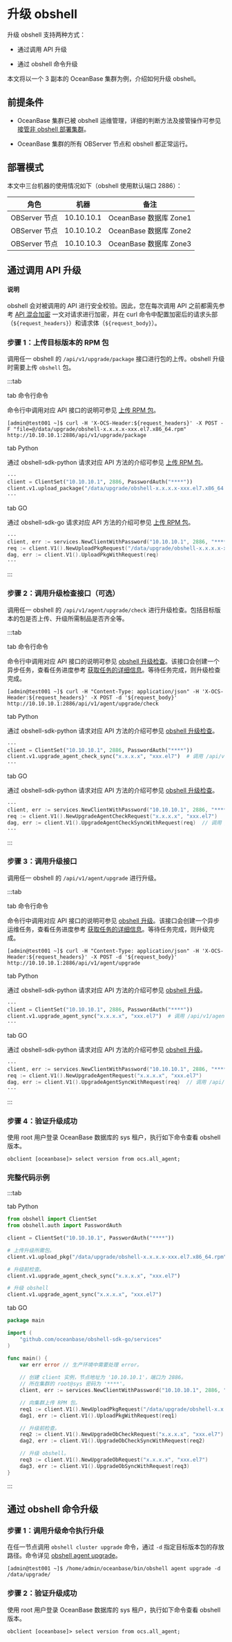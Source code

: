 # 升级 obshell

升级 obshell 支持两种方式：

- 通过调用 API 升级

- 通过 obshell 命令升级

本文将以一个 3 副本的 OceanBase 集群为例，介绍如何升级 obshell。

## 前提条件

- OceanBase 集群已被 obshell 运维管理，详细的判断方法及接管操作可参见 [接管非 obshell 部署集群](300.take-over-non-obshell-deployed-clusters.md)。

- OceanBase 集群的所有 OBServer 节点和 obshell 都正常运行。

## 部署模式

本文中三台机器的使用情况如下（obshell 使用默认端口 2886）：

| 角色 | 机器 | 备注 |
| --- | --- | --- |
| OBServer 节点 | 10.10.10.1 | OceanBase 数据库 Zone1 |
| OBServer 节点 | 10.10.10.2 | OceanBase 数据库 Zone2 |
| OBServer 节点 | 10.10.10.3 | OceanBase 数据库 Zone3 |

## 通过调用 API 升级

<main id="notice" type='explain'>
  <h4>说明</h4>
  <p>obshell 会对被调用的 API 进行安全校验。因此，您在每次调用 API 之前都需先参考 <a href='../400.obshell-api-reference/200.api-hybrid-encryption.md'>API 混合加密</a> 一文对请求进行加密，并在 curl 命令中配置加密后的请求头部（<code>${request_headers}</code>）和请求体（<code>${request_body}</code>）。</p>
</main>

### 步骤 1：上传目标版本的 RPM 包

调用任一 obshell 的 `/api/v1/upgrade/package` 接口进行包的上传。obshell 升级时需要上传 `obshell` 包。

:::tab

tab 命令行命令

命令行中调用对应 API 接口的说明可参见 [上传 RPM 包](../400.obshell-api-reference/900.upload-rpm.md)。

```shell
[admin@test001 ~]$ curl -H 'X-OCS-Header:${request_headers}' -X POST -F "file=@/data/upgrade/obshell-x.x.x.x-xxx.el7.x86_64.rpm" http://10.10.10.1:2886/api/v1/upgrade/package
```

tab Python

通过 obshell-sdk-python 请求对应 API 方法的介绍可参见 [上传 RPM 包](../500.obshell-sdk-reference/100.python/900.upload-rpm-of-python.md)。

```python
···
client = ClientSet("10.10.10.1", 2886, PasswordAuth("****"))
client.v1.upload_package("/data/upgrade/obshell-x.x.x.x-xxx.el7.x86_64.rpm")  # 调用 /api/v1/upgrade/package
···
```

tab GO

通过 obshell-sdk-go 请求对应 API 方法的介绍可参见 [上传 RPM 包](../500.obshell-sdk-reference/200.go/900.upload-rpm-of-go.md)。

```go
···
client, err := services.NewClientWithPassword("10.10.10.1", 2886, "****")
req := client.V1().NewUploadPkgRequest("/data/upgrade/obshell-x.x.x.x-xxx.el7.x86_64.rpm")  // 调用 /api/v1/upgrade/package
dag, err := client.V1().UploadPkgWithRequest(req)
···
```

:::

### 步骤 2：调用升级检查接口（可选）

调用任一 obshell 的 `/api/v1/agent/upgrade/check` 进行升级检查。包括目标版本的包是否上传、升级所需制品是否齐全等。

:::tab

tab 命令行命令

命令行中调用对应 API 接口的说明可参见 [obshell 升级检查](../400.obshell-api-reference/1000.agent-upgrade-check.md)。该接口会创建一个异步任务，查看任务进度参考 [获取任务的详细信息](../400.obshell-api-reference/2000.get-dag-detail.md)。等待任务完成，则升级检查完成。

```shell
[admin@test001 ~]$ curl -H "Content-Type: application/json" -H 'X-OCS-Header:${request_headers}' -X POST -d '${request_body}' http://10.10.10.1:2886/api/v1/agent/upgrade/check
```

tab Python

通过 obshell-sdk-python 请求对应 API 方法的介绍可参见 [obshell 升级检查](../500.obshell-sdk-reference/100.python/1000.agent-upgrade-check-of-python.md)。

```python
···
client = ClientSet("10.10.10.1", 2886, PasswordAuth("****"))
client.v1.upgrade_agent_check_sync("x.x.x.x", "xxx.el7")  # 调用 /api/v1/agent/upgrade/check
···
```

tab GO

通过 obshell-sdk-python 请求对应 API 方法的介绍可参见 [obshell 升级检查](../500.obshell-sdk-reference/200.go/1000.agent-upgrade-check-of-go.md)。

```go
···
client, err := services.NewClientWithPassword("10.10.10.1", 2886, "****")
req := client.V1().NewUpgradeAgentCheckRequest("x.x.x.x", "xxx.el7")
dag, err := client.V1().UpgradeAgentCheckSyncWithRequest(req)  // 调用 /api/v1/agent/upgrade/check
···
```

:::

### 步骤 3：调用升级接口

调用任一 obshell 的 `/api/v1/agent/upgrade` 进行升级。

:::tab

tab 命令行命令

命令行中调用对应 API 接口的说明可参见 [obshell 升级](../400.obshell-api-reference/1200.upgrade-agent.md)。该接口会创建一个异步运维任务，查看任务进度参考 [获取任务的详细信息](../400.obshell-api-reference/2000.get-dag-detail.md)。等待任务完成，则升级完成。

```shell
[admin@test001 ~]$ curl -H "Content-Type: application/json" -H 'X-OCS-Header:${request_headers}' -X POST -d '${request_body}' http://10.10.10.1:2886/api/v1/agent/upgrade
```

tab Python

通过 obshell-sdk-python 请求对应 API 方法的介绍可参见 [obshell 升级](../500.obshell-sdk-reference/100.python/1200.upgrade-agent-of-python.md)。

```python
···
client = ClientSet("10.10.10.1", 2886, PasswordAuth("****"))
client.v1.upgrade_agent_sync("x.x.x.x", "xxx.el7")  # 调用 /api/v1/agent/upgrade
···
```

tab GO

通过 obshell-sdk-python 请求对应 API 方法的介绍可参见 [obshell 升级](../500.obshell-sdk-reference/200.go/1200.upgrade-agent-of-go.md)。

```go
···
client, err := services.NewClientWithPassword("10.10.10.1", 2886, "****")
req := client.V1().NewUpgradeAgentRequest("x.x.x.x", "xxx.el7")
dag, err := client.V1().UpgradeAgentSyncWithRequest(req)  // 调用 /api/v1/agent/upgrade
···
```

:::

### 步骤 4：验证升级成功

使用 root 用户登录 OceanBase 数据库的 sys 租户，执行如下命令查看 obshell 版本。

```shell
obclient [oceanbase]> select version from ocs.all_agent;
```

### 完整代码示例

:::tab

tab Python

```python
from obshell import ClientSet
from obshell.auth import PasswordAuth

client = ClientSet("10.10.10.1", PasswordAuth("****"))

# 上传升级所需包。
client.v1.upload_pkg("/data/upgrade/obshell-x.x.x.x-xxx.el7.x86_64.rpm")

# 升级前检查。
client.v1.upgrade_agent_check_sync("x.x.x.x", "xxx.el7")

# 升级 obshell
client.v1.upgrade_agent_sync("x.x.x.x", "xxx.el7")
```

tab GO

```go
package main

import (
    "github.com/oceanbase/obshell-sdk-go/services"
)

func main() {
    var err error // 生产环境中需要处理 error。
    
    // 创建 client 实例，节点地址为 '10.10.10.1'，端口为 2886。
    // 所在集群的 root@sys 密码为 '****'。
    client, err := services.NewClientWithPassword("10.10.10.1", 2886, "***")

    // 向集群上传 RPM 包。
    req1 := client.V1().NewUploadPkgRequest("/data/upgrade/obshell-x.x.x.x-xxx.el7.x86_64.rpm")
    dag1, err := client.V1().UploadPkgWithRequest(req1)

    // 升级前检查。
    req2 := client.V1().NewUpgradeObCheckRequest("x.x.x.x", "xxx.el7")
    dag2, err := client.V1().UpgradeObCheckSyncWithRequest(req2)

    // 升级 obshell。
    req3 := client.V1().NewUpgradeObRequest("x.x.x.x", "xxx.el7")
    dag3, err := client.V1().UpgradeObSyncWithRequest(req3)
}
```

:::

## 通过 obshell 命令升级

### 步骤 1：调用升级命令执行升级

在任一节点调用 `obshell cluster upgrade` 命令，通过 `-d` 指定目标版本包的存放路径。命令详见 [obshell agent upgrade](../300.obshell-clients/100.agent-commands.md)。

```shell
[admin@test001 ~]$ /home/admin/oceanbase/bin/obshell agent upgrade -d /data/upgrade/
```

### 步骤 2：验证升级成功

使用 root 用户登录 OceanBase 数据库的 sys 租户，执行如下命令查看 obshell 版本。

```shell
obclient [oceanbase]> select version from ocs.all_agent;
```
